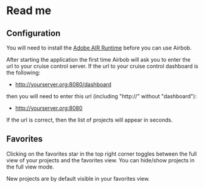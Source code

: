 # Read me #

## Configuration ##

You will need to install the [Adobe AIR Runtime](http://get.adobe.com/air/) before you can use Airbob.

After starting the application the first time Airbob will ask you to enter the url to your cruise control server.
If the url to your cruise control dashboard is the following:

  * http://yourserver.org:8080/dashboard

then you will need to enter this url (including "http://" without "dashboard"):

  * http://yourserver.org:8080

If the url is correct, then the list of projects will appear in seconds.

## Favorites ##

Clicking on the favorites star in the top right corner toggles between the full view of your projects and the favorites view. You can hide/show projects in the full view mode.

New projects are by default visible in your favorites view.